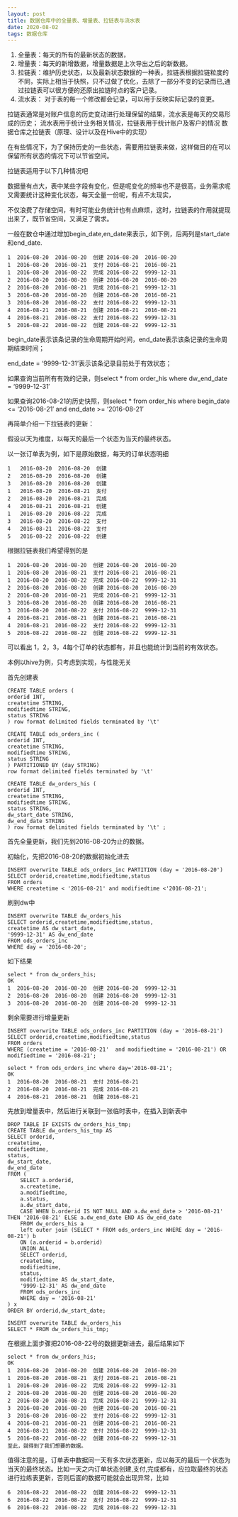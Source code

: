 ```yaml
---
layout: post
title: 数据仓库中的全量表、增量表、拉链表与流水表
date: 2020-08-02
tags: 数据仓库
---
```



1. 全量表：每天的所有的最新状态的数据，
2. 增量表：每天的新增数据，增量数据是上次导出之后的新数据。
3. 拉链表：维护历史状态，以及最新状态数据的一种表，拉链表根据拉链粒度的不同，实际上相当于快照，只不过做了优化，去除了一部分不变的记录而已,通过拉链表可以很方便的还原出拉链时点的客户记录。
4. 流水表： 对于表的每一个修改都会记录，可以用于反映实际记录的变更。 
 
拉链表通常是对账户信息的历史变动进行处理保留的结果，流水表是每天的交易形成的历史；
流水表用于统计业务相关情况，拉链表用于统计账户及客户的情况
数据仓库之拉链表（原理、设计以及在Hive中的实现）
 
 
在有些情况下，为了保持历史的一些状态，需要用拉链表来做，这样做目的在可以保留所有状态的情况下可以节省空间。
 
拉链表适用于以下几种情况吧
 
数据量有点大，表中某些字段有变化，但是呢变化的频率也不是很高，业务需求呢又需要统计这种变化状态，每天全量一份呢，有点不太现实，
 
不仅浪费了存储空间，有时可能业务统计也有点麻烦，这时，拉链表的作用就提现出来了，既节省空间，又满足了需求。
 
一般在数仓中通过增加begin_date,en_date来表示，如下例，后两列是start_date和end_date.

```
1  2016-08-20  2016-08-20  创建 2016-08-20  2016-08-20
1  2016-08-20  2016-08-21  支付 2016-08-21  2016-08-21
1  2016-08-20  2016-08-22  完成 2016-08-22  9999-12-31
2  2016-08-20  2016-08-20  创建 2016-08-20  2016-08-20
2  2016-08-20  2016-08-21  完成 2016-08-21  9999-12-31
3  2016-08-20  2016-08-20  创建 2016-08-20  2016-08-21
3  2016-08-20  2016-08-22  支付 2016-08-22  9999-12-31
4  2016-08-21  2016-08-21  创建 2016-08-21  2016-08-21
4  2016-08-21  2016-08-22  支付 2016-08-22  9999-12-31
5  2016-08-22  2016-08-22  创建 2016-08-22  9999-12-31
```

begin_date表示该条记录的生命周期开始时间，end_date表示该条记录的生命周期结束时间；
 
end_date = ‘9999-12-31’表示该条记录目前处于有效状态；
 
如果查询当前所有有效的记录，则select * from order_his where dw_end_date = ‘9999-12-31′
 
如果查询2016-08-21的历史快照，则select * from order_his where begin_date <= ‘2016-08-21′ and end_date >= ‘2016-08-21’
 
再简单介绍一下拉链表的更新：
 
假设以天为维度，以每天的最后一个状态为当天的最终状态。
 
以一张订单表为例，如下是原始数据，每天的订单状态明细

```
1   2016-08-20  2016-08-20  创建
2   2016-08-20  2016-08-20  创建
3   2016-08-20  2016-08-20  创建
1   2016-08-20  2016-08-21  支付
2   2016-08-20  2016-08-21  完成
4   2016-08-21  2016-08-21  创建
1   2016-08-20  2016-08-22  完成
3   2016-08-20  2016-08-22  支付
4   2016-08-21  2016-08-22  支付
5   2016-08-22  2016-08-22  创建
```
根据拉链表我们希望得到的是
```
1  2016-08-20  2016-08-20  创建 2016-08-20  2016-08-20
1  2016-08-20  2016-08-21  支付 2016-08-21  2016-08-21
1  2016-08-20  2016-08-22  完成 2016-08-22  9999-12-31
2  2016-08-20  2016-08-20  创建 2016-08-20  2016-08-20
2  2016-08-20  2016-08-21  完成 2016-08-21  9999-12-31
3  2016-08-20  2016-08-20  创建 2016-08-20  2016-08-21
3  2016-08-20  2016-08-22  支付 2016-08-22  9999-12-31
4  2016-08-21  2016-08-21  创建 2016-08-21  2016-08-21
4  2016-08-21  2016-08-22  支付 2016-08-22  9999-12-31
5  2016-08-22  2016-08-22  创建 2016-08-22  9999-12-31
```
可以看出 1，2，3，4每个订单的状态都有，并且也能统计到当前的有效状态。
 
本例以hive为例，只考虑到实现，与性能无关
 
首先创建表
```
CREATE TABLE orders (
orderid INT,
createtime STRING,
modifiedtime STRING,
status STRING
) row format delimited fields terminated by '\t'
```

```
CREATE TABLE ods_orders_inc (
orderid INT,
createtime STRING,
modifiedtime STRING,
status STRING
) PARTITIONED BY (day STRING)
row format delimited fields terminated by '\t'
```

``` 
CREATE TABLE dw_orders_his (
orderid INT,
createtime STRING,
modifiedtime STRING,
status STRING,
dw_start_date STRING,
dw_end_date STRING
) row format delimited fields terminated by '\t' ;
```
首先全量更新，我们先到2016-08-20为止的数据。
 
初始化，先把2016-08-20的数据初始化进去
```
INSERT overwrite TABLE ods_orders_inc PARTITION (day = '2016-08-20')
SELECT orderid,createtime,modifiedtime,status
FROM orders
WHERE createtime < '2016-08-21' and modifiedtime <'2016-08-21';
```
刷到dw中
```
INSERT overwrite TABLE dw_orders_his
SELECT orderid,createtime,modifiedtime,status,
createtime AS dw_start_date,
'9999-12-31' AS dw_end_date
FROM ods_orders_inc
WHERE day = '2016-08-20';
```
如下结果
```
select * from dw_orders_his;
OK
1  2016-08-20  2016-08-20  创建 2016-08-20  9999-12-31
2  2016-08-20  2016-08-20  创建 2016-08-20  9999-12-31
3  2016-08-20  2016-08-20  创建 2016-08-20  9999-12-31
```
剩余需要进行增量更新
 
```
INSERT overwrite TABLE ods_orders_inc PARTITION (day = '2016-08-21')
SELECT orderid,createtime,modifiedtime,status
FROM orders
WHERE (createtime = '2016-08-21'  and modifiedtime = '2016-08-21') OR modifiedtime = '2016-08-21';
```
```
select * from ods_orders_inc where day='2016-08-21';
OK
1  2016-08-20  2016-08-21  支付 2016-08-21
2  2016-08-20  2016-08-21  完成 2016-08-21
4  2016-08-21  2016-08-21  创建 2016-08-21
```
先放到增量表中，然后进行关联到一张临时表中，在插入到新表中
 
```
DROP TABLE IF EXISTS dw_orders_his_tmp;
CREATE TABLE dw_orders_his_tmp AS
SELECT orderid,
createtime,
modifiedtime,
status,
dw_start_date,
dw_end_date
FROM (
    SELECT a.orderid,
    a.createtime,
    a.modifiedtime,
    a.status,
    a.dw_start_date,
    CASE WHEN b.orderid IS NOT NULL AND a.dw_end_date > '2016-08-21' THEN '2016-08-21' ELSE a.dw_end_date END AS dw_end_date
    FROM dw_orders_his a
    left outer join (SELECT * FROM ods_orders_inc WHERE day = '2016-08-21') b
    ON (a.orderid = b.orderid)
    UNION ALL
    SELECT orderid,
    createtime,
    modifiedtime,
    status,
    modifiedtime AS dw_start_date,
    '9999-12-31' AS dw_end_date
    FROM ods_orders_inc
    WHERE day = '2016-08-21'
) x
ORDER BY orderid,dw_start_date;
```
```
INSERT overwrite TABLE dw_orders_his
SELECT * FROM dw_orders_his_tmp;
```
在根据上面步骤把2016-08-22号的数据更新进去，最后结果如下
 
```
select * from dw_orders_his;
OK
1  2016-08-20  2016-08-20  创建 2016-08-20  2016-08-20
1  2016-08-20  2016-08-21  支付 2016-08-21  2016-08-21
1  2016-08-20  2016-08-22  完成 2016-08-22  9999-12-31
2  2016-08-20  2016-08-20  创建 2016-08-20  2016-08-20
2  2016-08-20  2016-08-21  完成 2016-08-21  9999-12-31
3  2016-08-20  2016-08-20  创建 2016-08-20  2016-08-21
3  2016-08-20  2016-08-22  支付 2016-08-22  9999-12-31
4  2016-08-21  2016-08-21  创建 2016-08-21  2016-08-21
4  2016-08-21  2016-08-22  支付 2016-08-22  9999-12-31
5  2016-08-22  2016-08-22  创建 2016-08-22  9999-12-31
至此，就得到了我们想要的数据。
```

值得注意的是，订单表中数据同一天有多次状态更新，应以每天的最后一个状态为当天的最终状态。比如一天之内订单状态创建,支付,完成都有，应拉取最终的状态进行拉练表更新，否则后面的数据可能就会出现异常，比如
```
6  2016-08-22  2016-08-22  创建 2016-08-22  9999-12-31
6  2016-08-22  2016-08-22  支付 2016-08-22  9999-12-31
6  2016-08-22  2016-08-22  完成 2016-08-22  9999-12-31
```
